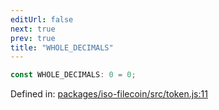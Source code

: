 ```yaml
---
editUrl: false
next: true
prev: true
title: "WHOLE_DECIMALS"
---
```


```ts
const WHOLE_DECIMALS: 0 = 0;
```

Defined in: [packages/iso-filecoin/src/token.js:11](https://github.com/hugomrdias/filecoin/blob/785c3411e0df74cabd3b2718e9d4a52c466ba914/packages/iso-filecoin/src/token.js#L11)
